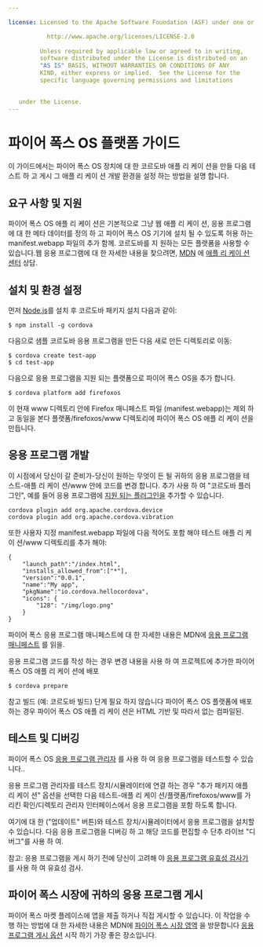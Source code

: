 ```yaml
---

license: Licensed to the Apache Software Foundation (ASF) under one or more contributor license agreements. See the NOTICE file distributed with this work for additional information regarding copyright ownership. The ASF licenses this file to you under the Apache License, Version 2.0 (the "License"); you may not use this file except in compliance with the License. You may obtain a copy of the License at

           http://www.apache.org/licenses/LICENSE-2.0
    
         Unless required by applicable law or agreed to in writing,
         software distributed under the License is distributed on an
         "AS IS" BASIS, WITHOUT WARRANTIES OR CONDITIONS OF ANY
         KIND, either express or implied.  See the License for the
         specific language governing permissions and limitations
    

   under the License.
---
```


# 파이어 폭스 OS 플랫폼 가이드

이 가이드에서는 파이어 폭스 OS 장치에 대 한 코르도바 애플 리 케이 션을 만들 다음 테스트 하 고 게시 그 애플 리 케이 션 개발 환경을 설정 하는 방법을 설명 합니다.

## 요구 사항 및 지원

파이어 폭스 OS 애플 리 케이 션은 기본적으로 그냥 웹 애플 리 케이 션, 응용 프로그램에 대 한 메타 데이터를 정의 하 고 파이어 폭스 OS 기기에 설치 될 수 있도록 허용 하는 manifest.webapp 파일의 추가 함께. 코르도바를 지 원하는 모든 플랫폼을 사용할 수 있습니다.웹 응용 프로그램에 대 한 자세한 내용을 찾으려면, [MDN][1] 에 [애플 리 케이 션 센터][2] 상담.

 [1]: https://developer.mozilla.org/en-US/
 [2]: https://developer.mozilla.org/en-US/Apps

## 설치 및 환경 설정

먼저 [Node.js][3]를 설치 후 코르도바 패키지 설치 다음과 같이:

 [3]: http://nodejs.org/

    $ npm install -g cordova
    

다음으로 샘플 코르도바 응용 프로그램을 만든 다음 새로 만든 디렉토리로 이동:

    $ cordova create test-app
    $ cd test-app
    

다음으로 응용 프로그램을 지원 되는 플랫폼으로 파이어 폭스 OS을 추가 합니다.

    $ cordova platform add firefoxos
    

이 현재 www 디렉토리 안에 Firefox 매니페스트 파일 (manifest.webapp)는 제외 하 고 동일을 본다 플랫폼/firefoxos/www 디렉토리에 파이어 폭스 OS 애플 리 케이 션을 만듭니다.

## 응용 프로그램 개발

이 시점에서 당신이 갈 준비가-당신이 원하는 무엇이 든 될 귀하의 응용 프로그램을 테스트-애플 리 케이 션/www 안에 코드를 변경 합니다. 추가 사용 하 여 "코르도바 플러그인", 예를 들어 응용 프로그램에 [지원 되는 플러그인을]() 추가할 수 있습니다.

    cordova plugin add org.apache.cordova.device
    cordova plugin add org.apache.cordova.vibration
    

또한 사용자 지정 manifest.webapp 파일에 다음 적어도 포함 해야 테스트 애플 리 케이 션/www 디렉토리를 추가 해야:

    { 
        "launch_path":"/index.html",
        "installs_allowed_from":["*"],
        "version":"0.0.1",
        "name":"My app",
        "pkgName":"io.cordova.hellocordova",
        "icons": {
            "128": "/img/logo.png"
        }
    }
    

파이어 폭스 응용 프로그램 매니페스트에 대 한 자세한 내용은 MDN에 [응용 프로그램 매니페스트][4] 를 읽을.

 [4]: https://developer.mozilla.org/en-US/Apps/Developing/Manifest

응용 프로그램 코드를 작성 하는 경우 변경 내용을 사용 하 여 프로젝트에 추가한 파이어 폭스 OS 애플 리 케이 션에 배포

    $ cordova prepare
    

참고 빌드 (예: 코르도바 빌드) 단계 필요 하지 않습니다 파이어 폭스 OS 플랫폼에 배포 하는 경우 파이어 폭스 OS 애플 리 케이 션은 HTML 기반 및 따라서 없는 컴파일된.

## 테스트 및 디버깅

파이어 폭스 OS [응용 프로그램 관리자][5] 를 사용 하 여 응용 프로그램을 테스트할 수 있습니다..

 [5]: https://developer.mozilla.org/en-US/Firefox_OS/Using_the_App_Manager

응용 프로그램 관리자를 테스트 장치/시뮬레이터에 연결 하는 경우 "추가 패키지 애플 리 케이 션" 옵션을 선택한 다음 테스트-애플 리 케이 션/플랫폼/firefoxos/www를 가리킨 확인/디렉토리 관리자 인터페이스에서 응용 프로그램을 포함 하도록 합니다.

여기에 대 한 ("업데이트" 버튼)와 테스트 장치/시뮬레이터에서 응용 프로그램을 설치할 수 있습니다. 다음 응용 프로그램을 디버깅 하 고 해당 코드를 편집할 수 단추 라이브 "디버그"를 사용 하 여.

참고: 응용 프로그램을 게시 하기 전에 당신이 고려해 야 [응용 프로그램 유효성 검사기][6] 를 사용 하 여 유효성 검사.

 [6]: https://marketplace.firefox.com/developers/validator

## 파이어 폭스 시장에 귀하의 응용 프로그램 게시

파이어 폭스 마켓 플레이스에 앱을 제출 하거나 직접 게시할 수 있습니다. 이 작업을 수행 하는 방법에 대 한 자세한 내용은 MDN에 [파이어 폭스 시장 영역][7] 을 방문합니다 [응용 프로그램 게시 옵션][8] 시작 하기 가장 좋은 장소입니다.

 [7]: https://developer.mozilla.org/en-US/Marketplace
 [8]: https://developer.mozilla.org/en-US/Marketplace/Publishing/Publish_options